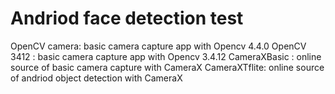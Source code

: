 # Andriod face detection test

OpenCV camera: basic camera capture app with Opencv 4.4.0
OpenCV 3412  : basic camera capture app with Opencv 3.4.12
CameraXBasic : online source of basic camera capture with CameraX 
CameraXTflite: online source of andriod object detection with CameraX 

